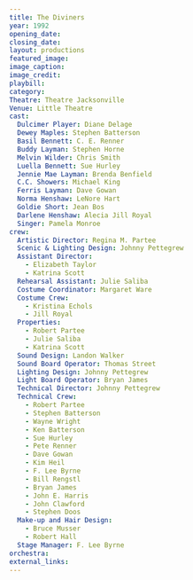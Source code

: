 ```yaml
---
title: The Diviners
year: 1992
opening_date: 
closing_date: 
layout: productions
featured_image: 
image_caption:
image_credit:
playbill: 
category: 
Theatre: Theatre Jacksonville
Venue: Little Theatre
cast:
  Dulcimer Player: Diane Delage
  Dewey Maples: Stephen Batterson
  Basil Bennett: C. E. Renner
  Buddy Layman: Stephen Horne
  Melvin Wilder: Chris Smith
  Luella Bennett: Sue Hurley
  Jennie Mae Layman: Brenda Benfield
  C.C. Showers: Michael King
  Ferris Layman: Dave Gowan
  Norma Henshaw: LeNore Hart
  Goldie Short: Jean Bos
  Darlene Henshaw: Alecia Jill Royal
  Singer: Pamela Monroe
crew:
  Artistic Director: Regina M. Partee
  Scenic & Lighting Design: Johnny Pettegrew
  Assistant Director:
    - Elizabeth Taylor
    - Katrina Scott
  Rehearsal Assistant: Julie Saliba
  Costume Coordinator: Margaret Ware
  Costume Crew:
    - Kristina Echols
    - Jill Royal
  Properties:
    - Robert Partee
    - Julie Saliba
    - Katrina Scott
  Sound Design: Landon Walker
  Sound Board Operator: Thomas Street
  Lighting Design: Johnny Pettegrew
  Light Board Operator: Bryan James
  Technical Director: Johnny Pettegrew
  Technical Crew:
    - Robert Partee
    - Stephen Batterson
    - Wayne Wright
    - Ken Batterson
    - Sue Hurley
    - Pete Renner
    - Dave Gowan
    - Kim Heil
    - F. Lee Byrne
    - Bill Rengstl
    - Bryan James
    - John E. Harris
    - John Clawford
    - Stephen Doos
  Make-up and Hair Design:
    - Bruce Musser
    - Robert Hall
  Stage Manager: F. Lee Byrne
orchestra:
external_links:
---
```

